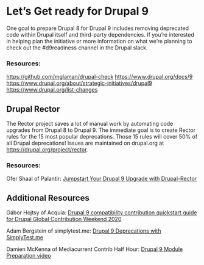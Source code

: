 Let’s Get ready for Drupal 9
============================

One goal to prepare Drupal 8 for Drupal 9
includes removing deprecated code within Drupal itself and third-party
dependencies. If you’re interested in helping plan the initiative or more
information on what we’re planning to check out the #d9readiness channel in the
Drupal slack.

### Resources:
https://github.com/mglaman/drupal-check
https://www.drupal.org/docs/9
https://www.drupal.org/about/strategic-initiatives/drupal9
https://www.drupal.org/list-changes


Drupal Rector
-------------

The Rector project saves a lot of manual work by automating code upgrades from
Drupal 8 to Drupal 9. The immediate goal is to create Rector rules for the 15
most popular deprecations. Those 15 rules will cover 50% of all Drupal
deprecations! Issues are maintained on drupal.org at
https://drupal.org/project/rector.

### Resources:
Ofer Shaal of Palantir: [Jumpstart Your Drupal 9 Upgrade with Drupal-Rector](https://www.palantir.net/blog/jumpstart-your-drupal-9-upgrade-drupal-rector)


Additional Resources
--------------------

Gábor Hojtsy of Acquia: [Drupal 9 compatibility contribution quickstart guide for
Drupal Global Contribution Weekend 2020](http://hojtsy.hu/blog/2020-jan-15/drupal-9-compatibility-contribution-quickstart-guide-drupal-global-contribution)

Adam Bergstein of simplytest.me: [Drupal 9 Deprecations with SimplyTest.me](http://nerdstein.net/blog/drupal-9-deprecations-simplytestme)

Damien McKenna of Mediacurrent Contrib Half Hour: [Drupal 9 Module Preparation video](https://youtu.be/3S5O9n_th3k)
